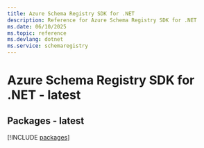 ```yaml
---
title: Azure Schema Registry SDK for .NET
description: Reference for Azure Schema Registry SDK for .NET
ms.date: 06/10/2025
ms.topic: reference
ms.devlang: dotnet
ms.service: schemaregistry
---
```

# Azure Schema Registry SDK for .NET - latest
## Packages - latest
[!INCLUDE [packages](schema-registry-index.md)]